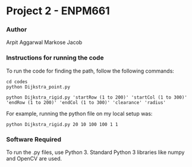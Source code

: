 # Project 2 - ENPM661


### Author
Arpit Aggarwal Markose Jacob


### Instructions for running the code
To run the code for finding the path, follow the following commands:


```
cd codes
python Dijkstra_point.py
```


```
python Dijkstra_rigid.py 'startRow (1 to 200)' 'startCol (1 to 300)' 'endRow (1 to 200)' 'endCol (1 to 300)' 'clearance' 'radius'
```
For example, running the python file on my local setup was:

```
python Dijkstra_rigid.py 20 10 100 100 1 1
```


### Software Required
To run the .py files, use Python 3. Standard Python 3 libraries like numpy and OpenCV are used.
